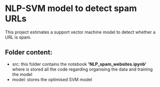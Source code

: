 # NLP-SVM model to detect spam URLs

This project estimates a support vector machine model to detect whether a URL is spam. 

## Folder content:
*   src: this folder contains the notebook **'NLP_spam_websites.ipynb'** where is stored all the code regarding organising the data and training the model
*   model: stores the optimised SVM model


